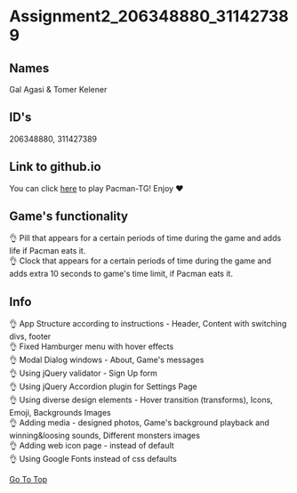 # Assignment2_206348880_311427389
 
## Names
Gal Agasi & Tomer Kelener

## ID's
206348880, 311427389

## Link to github.io
You can click [here](https://web-development-environments-2021.github.io/Assignment2_206348880_311427389/) to play Pacman-TG!
Enjoy :heart:

## Game's functionality
:ok_hand: Pill that appears for a certain periods of time during the game and adds life if Pacman eats it.<br />
:ok_hand: Clock that appears for a certain periods of time during the game and adds extra 10 seconds to game's time limit, if Pacman eats it.<br />


## Info
:ok_hand: App Structure according to instructions - Header, Content with switching divs, footer<br />
:ok_hand: Fixed Hamburger menu with hover effects<br />
:ok_hand: Modal Dialog windows - About, Game's messages<br />
:ok_hand: Using jQuery validator - Sign Up form<br />
:ok_hand: Using jQuery Accordion plugin for Settings Page<br />
:ok_hand: Using diverse design elements - Hover transition (transforms), Icons, Emoji, Backgrounds Images<br />
:ok_hand: Adding media - designed photos, Game's background playback and winning&loosing sounds, Different monsters images<br />
:ok_hand: Adding web icon page - instead of default<br />
:ok_hand: Using Google Fonts instead of css defaults<br />


[Go To Top](#Assignment2_206348880_311427389)
